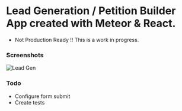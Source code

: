 # Lead Generation / Petition Builder App created with Meteor & React.

* Not Production Ready !!
This is a work in progress.


### Screenshots
 ![Lead Gen](https://s24.postimg.org/my49u8ndh/leadgen_cropped.png)

### Todo

- Configure form submit
- Create tests
